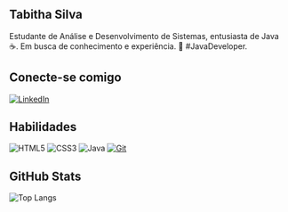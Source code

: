 ## Tabitha Silva
Estudante de Análise e Desenvolvimento de Sistemas, entusiasta de Java ☕️. Em busca de conhecimento e experiência. 🚀 #JavaDeveloper.

## Conecte-se comigo
[![LinkedIn](https://img.shields.io/badge/LinkedIn-000?style=for-the-badge&logo=linkedin&logoColor=0E76A8)](https://www.linkedin.com/in/tabitha-silva-47b15714a/)   

## Habilidades

![HTML5](https://img.shields.io/badge/HTML5-000?style=for-the-badge&logo=html5)    ![CSS3](https://img.shields.io/badge/CSS3-000?style=for-the-badge&logo=css3&logoColor=264CE4)  ![Java](https://img.shields.io/badge/Java-000?style=for-the-badge&logo=java)   [![Git](https://img.shields.io/badge/Git-E34F26?logo=git&logoColor=white&style=for-the-badge)](https://git-scm.com/doc)

## GitHub Stats
![Top Langs](https://github-readme-stats-git-masterrstaa-rickstaa.vercel.app/api/top-langs/?username=SEUUSERNAME&bg_color=000&border_color=30A3DC&title_color=E94D5F&text_color=FFF)
